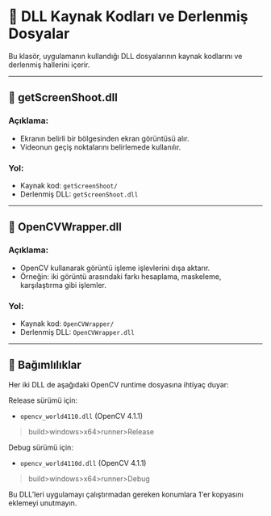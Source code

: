 # 🧩 DLL Kaynak Kodları ve Derlenmiş Dosyalar

Bu klasör, uygulamanın kullandığı DLL dosyalarının kaynak kodlarını ve derlenmiş hallerini içerir.

---

## 📁 getScreenShoot.dll

### Açıklama:
- Ekranın belirli bir bölgesinden ekran görüntüsü alır.
- Videonun geçiş noktalarını belirlemede kullanılır.

### Yol:
- Kaynak kod: `getScreenShoot/`
- Derlenmiş DLL: `getScreenShoot.dll`

---

## 📁 OpenCVWrapper.dll

### Açıklama:
- OpenCV kullanarak görüntü işleme işlevlerini dışa aktarır.
- Örneğin: iki görüntü arasındaki farkı hesaplama, maskeleme, karşılaştırma gibi işlemler.

### Yol:
- Kaynak kod: `OpenCVWrapper/`
- Derlenmiş DLL: `OpenCVWrapper.dll`

---

## 🧱 Bağımlılıklar

Her iki DLL de aşağıdaki OpenCV runtime dosyasına ihtiyaç duyar:

Release sürümü için:
- `opencv_world4110.dll` (OpenCV 4.1.1)
> build>windows>x64>runner>Release 

Debug sürümü için:
- `opencv_world4110d.dll` (OpenCV 4.1.1)

> build>windows>x64>runner>Debug 


Bu DLL’leri uygulamayı çalıştırmadan gereken konumlara 1'er kopyasını eklemeyi unutmayın.
